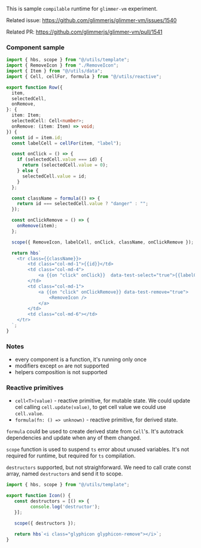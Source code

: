 This is sample `compilable` runtime for `glimmer-vm` experiment.

Related issue:
    https://github.com/glimmerjs/glimmer-vm/issues/1540

Related PR:
    https://github.com/glimmerjs/glimmer-vm/pull/1541


### Component sample

```ts
import { hbs, scope } from "@/utils/template";
import { RemoveIcon } from "./RemoveIcon";
import { Item } from "@/utils/data";
import { Cell, cellFor, formula } from "@/utils/reactive";

export function Row({
  item,
  selectedCell,
  onRemove,
}: {
  item: Item;
  selectedCell: Cell<number>;
  onRemove: (item: Item) => void;
}) {
  const id = item.id;
  const labelCell = cellFor(item, "label");

  const onClick = () => {
    if (selectedCell.value === id) {
      return (selectedCell.value = 0);
    } else {
      selectedCell.value = id;
    }
  };

  const className = formula(() => {
    return id === selectedCell.value ? "danger" : "";
  });

  const onClickRemove = () => {
    onRemove(item);
  };

  scope({ RemoveIcon, labelCell, onClick, className, onClickRemove });

  return hbs`
    <tr class={{className}}>
        <td class="col-md-1">{{id}}</td>
        <td class="col-md-4">
            <a {{on "click" onClick}}  data-test-select="true">{{labelCell}}</a>
        </td>
        <td class="col-md-1">
            <a {{on "click" onClickRemove}} data-test-remove="true">
                <RemoveIcon />
            </a>
        </td>
        <td class="col-md-6"></td>
    </tr>
  `;
}
```

### Notes

* every component is a function, it's running only once
* modifiers except `on` are not supported
* helpers composition is not supported


### Reactive primitives

* `cell<T>(value)` - reactive primitive, for mutable state. We could update cel calling `cell.update(value)`, to get cell value we could use `cell.value`.
* `formula(fn: () => unknown)` - reactive primitive, for derived state.

`formula` could be used to create derived state from `Cell`'s. It's autotrack dependencies and update when any of them changed.

`scope` function is used to suspend `ts` error about unused variables. It's not required for runtime, but required for `ts` compilation.

`destructors` supported, but not straighforward. We need to call crate const array, named `destructors` and send it to scope.
```ts
import { hbs, scope } from "@/utils/template";

export function Icon() {
   const destructors = [() => {
         console.log('destructor');
   }];

   scope({ destructors });

   return hbs`<i class="glyphicon glyphicon-remove"></i>`;
}
```